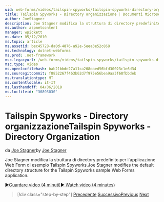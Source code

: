 ```yaml
---
uid: web-forms/videos/tailspin-spyworks/tailspin-spyworks-directory-organization
title: Tailspin Spyworks - Directory organizzazione | Documenti Microsoft
author: JoeStagner
description: Joe Stagner modifica la struttura di directory predefinito per l'applicazione Web Form di esempio Tailspin Spyworks.
ms.author: aspnetcontent
manager: wpickett
ms.date: 05/12/2010
ms.topic: article
ms.assetid: bec45728-da0d-4876-a92e-5eea3e52c868
ms.technology: dotnet-webforms
ms.prod: .net-framework
msc.legacyurl: /web-forms/videos/tailspin-spyworks/tailspin-spyworks-directory-organization
msc.type: video
ms.openlocfilehash: bab21bbde27a11ca268eaed56bfd30023c1e6d34
ms.sourcegitcommit: f8852267f463b62d7f975e56bea9aa3f68fbbdeb
ms.translationtype: MT
ms.contentlocale: it-IT
ms.lasthandoff: 04/06/2018
ms.locfileid: "30893030"
---
```

<a name="tailspin-spyworks---directory-organization"></a><span data-ttu-id="37d43-103">Tailspin Spyworks - Directory organizzazione</span><span class="sxs-lookup"><span data-stu-id="37d43-103">Tailspin Spyworks - Directory Organization</span></span>
====================
<span data-ttu-id="37d43-104">da [Joe Stagner](https://github.com/JoeStagner)</span><span class="sxs-lookup"><span data-stu-id="37d43-104">by [Joe Stagner](https://github.com/JoeStagner)</span></span>

<span data-ttu-id="37d43-105">Joe Stagner modifica la struttura di directory predefinito per l'applicazione Web Form di esempio Tailspin Spyworks.</span><span class="sxs-lookup"><span data-stu-id="37d43-105">Joe Stagner modifies the default directory structure for the Tailspin Spyworks sample Web Forms application.</span></span>

[<span data-ttu-id="37d43-106">&#9654;Guardare video (4 minuti)</span><span class="sxs-lookup"><span data-stu-id="37d43-106">&#9654; Watch video (4 minutes)</span></span>](https://channel9.msdn.com/Blogs/ASP-NET-Site-Videos/tailspin-spyworks-directory-organization)

> [!div class="step-by-step"]
> <span data-ttu-id="37d43-107">[Precedente](tailspin-spyworks-intro-ui-and-edm.md)
> [Successivo](tailspin-spyworks-category-menu.md)</span><span class="sxs-lookup"><span data-stu-id="37d43-107">[Previous](tailspin-spyworks-intro-ui-and-edm.md)
[Next](tailspin-spyworks-category-menu.md)</span></span>
